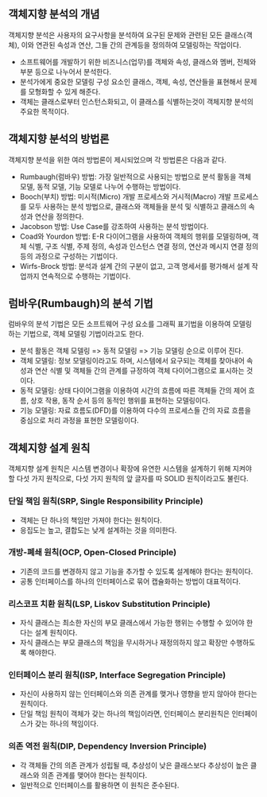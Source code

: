 ## 객체지향 분석의 개념

객체지향 분석은 사용자의 요구사항을 분석하여 요구된 문제와 관련된 모든 클래스(객체), 이와 연관된 속성과 연산, 그들 간의 관계등을 정의하여 모델링하는 작업이다.

- 소프트웨어를 개발하기 위한 비즈니스(업무)를 객체와 속성, 클래스와 멤버, 전체와 부분 등으로 나누어서 분석한다.
- 분석가에게 중요한 모델링 구성 요소인 클래스, 객체, 속성, 연산들을 표현해서 문제를 모형화할 수 있게 해준다.
- 객체는 클래스로부터 인스턴스화되고, 이 클래스를 식별하는것이 객체지향 분석의 주요한 목적이다.

## 객체지향 분석의 방법론

객체지향 분석을 위한 여러 방법론이 제시되었으며 각 방법론은 다음과 같다.

- Rumbaugh(럼바우) 방법: 가장 일반적으로 사용되는 방법으로 분석 활동을 객체 모델, 동적 모델, 기능 모델로 나누어 수행하는 방법이다.
- Booch(부치) 방법: 미시적(Micro) 개발 프로세스와 거시적(Macro) 개발 프로세스를 모두 사용하는 분석 방법으로, 클래스와 객체들을 분석 및 식별하고 클래스의 속성과 연산을 정의한다.
- Jacobson 방법: Use Case를 강조하여 사용하는 분석 방법이다.
- Coad와 Yourdon 방법: E-R 다이어그램을 사용하여 객체의 행위를 모델링하며, 객체 식별, 구조 식별, 주제 정의, 속성과 인스턴스 연결 정의, 연산과 메시지 연결 정의 등의 과정으로 구성하는 기법이다.
- Wirfs-Brock 방법: 분석과 설계 간의 구분이 없고, 고객 명세서를 평가해서 설계 작업까지 연속적으로 수행하는 기법이다.

## 럼바우(Rumbaugh)의 분석 기법

럼바우의 분석 기법은 모든 소프트웨어 구성 요소를 그래픽 표기법을 이용하여 모델링 하는 기법으로, 객체 모델링 기법이라고도 한다.

- 분석 활동은 객체 모델링 => 동적 모델링 => 기능 모델링 순으로 이루어 진다.
- 객체 모델링: 정보 모델링이라고도 하며, 시스템에서 요구되는 객체를 찾아내어 속성과 연산 식별 및 객체들 간의 관계를 규정하여 객체 다이어그램으로 표시하는 것이다.
- 동적 모델링: 상태 다이어그램을 이용하여 시간의 흐름에 따른 객체들 간의 제어 흐름, 상호 작용, 동작 순서 등의 동적인 행위를 표현하는 모델링이다.
- 기능 모델링: 자료 흐름도(DFD)를 이용하여 다수의 프로세스들 간의 자료 흐름을 중심으로 처리 과정을 표현한 모델링이다.

## 객체지향 설계 원칙

객체지향 설계 원칙은 시스템 변경이나 확장에 유연한 시스템을 설계하기 위해 지켜야 할 다섯 가지 원칙으로, 다섯 가지 원칙의 앞 글자를 따 SOLID 원칙이라고도 불린다.

### 단일 책임 원칙(SRP, Single Responsibility Principle)

- 객체는 단 하나의 책임만 가져야 한다는 원칙이다.
- 응집도는 높고, 결합도는 낮게 설계하는 것을 의미한다.

### 개방-폐쇄 원칙(OCP, Open-Closed Principle)

- 기존의 코드를 변경하지 않고 기능을 추가할 수 있도록 설계해야 한다는 원칙이다.
- 공통 인터페이스를 하나의 인터페이스로 묶어 캡슐화하는 방법이 대표적이다.

### 리스코프 치환 원칙(LSP, Liskov Substitution Principle)

- 자식 클래스는 최소한 자신의 부모 클래스에서 가능한 행위는 수행할 수 있어야 한다는 설계 원칙이다.
- 자식 클래스는 부모 클래스의 책임을 무시하거나 재정의하지 않고 확장만 수행하도록 해야한다.

### 인터페이스 분리 원칙(ISP, Interface Segregation Principle)

- 자신이 사용하지 않는 인터페이스와 의존 관계를 맺거나 영향을 받지 않아야 한다는 원칙이다.
- 단일 책임 원칙이 객체가 갖는 하나의 책임이라면, 인터페이스 분리원칙은 인터페이스가 갖는 하나의 책임이다.

### 의존 역전 원칙(DIP, Dependency Inversion Principle)

- 각 객체들 간의 의존 관계가 성립될 때, 추상성이 낮은 클래스보다 추상성이 높은 클래스와 의존 관계를 맺어야 한다는 원칙이다.
- 일반적으로 인터페이스를 활용하면 이 원칙은 준수된다.
